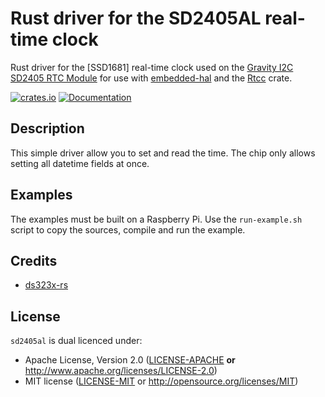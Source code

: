 # Rust driver for the SD2405AL real-time clock

Rust driver for the [SSD1681] real-time clock used on the
[Gravity I2C SD2405 RTC Module] for use with [embedded-hal] and
the [Rtcc] crate.

[![crates.io](https://img.shields.io/crates/v/sd2405al.svg)](https://crates.io/crates/sd2405al)
[![Documentation](https://docs.rs/sd2405al/badge.svg)](https://docs.rs/sd2405al/)


## Description

This simple driver allow you to set and read the time. The chip
only allows setting all datetime fields at once.

## Examples
The examples must be built on a Raspberry Pi. Use the
`run-example.sh` script to copy the sources, compile and run the
example.

## Credits

* [ds323x-rs](https://github.com/eldruin/ds323x-rs)

## License

`sd2405al` is dual licenced under:

- Apache License, Version 2.0 ([LICENSE-APACHE](LICENSE-APACHE) **or**
  http://www.apache.org/licenses/LICENSE-2.0)
- MIT license ([LICENSE-MIT](LICENSE-MIT) or http://opensource.org/licenses/MIT)

[embedded-hal]: https://crates.io/crates/embedded-hal
[LICENSE-APACHE]: https://github.com/wezm/ssd1675/blob/master/LICENSE-APACHE
[LICENSE-MIT]: https://github.com/wezm/ssd1675/blob/master/LICENSE-MIT
[SD2405AL]: https://www.robotshop.com/media/files/PDF/datasheet-toy0021.pdf
[Gravity I2C SD2405 RTC Module]: https://wiki.dfrobot.com/Gravity__I2C_SD2405_RTC_Module_SKU__DFR0469
[Rtcc]: https://github.com/eldruin/rtcc-rs
